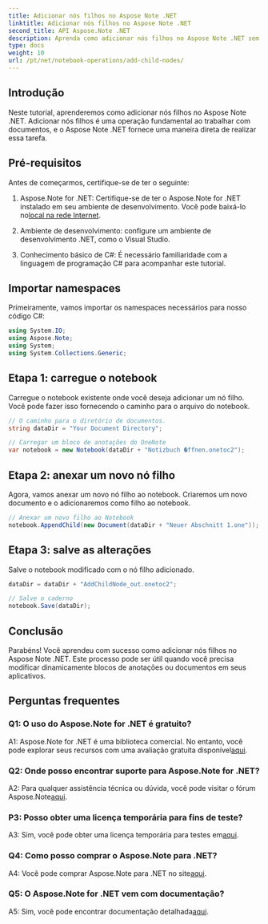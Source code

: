 ```yaml
---
title: Adicionar nós filhos no Aspose Note .NET
linktitle: Adicionar nós filhos no Aspose Note .NET
second_title: API Aspose.Note .NET
description: Aprenda como adicionar nós filhos no Aspose Note .NET sem esforço com este tutorial abrangente. Aumente suas habilidades de manipulação de documentos agora.
type: docs
weight: 10
url: /pt/net/notebook-operations/add-child-nodes/
---
```

## Introdução

Neste tutorial, aprenderemos como adicionar nós filhos no Aspose Note .NET. Adicionar nós filhos é uma operação fundamental ao trabalhar com documentos, e o Aspose Note .NET fornece uma maneira direta de realizar essa tarefa.

## Pré-requisitos

Antes de começarmos, certifique-se de ter o seguinte:

1. Aspose.Note for .NET: Certifique-se de ter o Aspose.Note for .NET instalado em seu ambiente de desenvolvimento. Você pode baixá-lo no[local na rede Internet](https://releases.aspose.com/note/net/).

2. Ambiente de desenvolvimento: configure um ambiente de desenvolvimento .NET, como o Visual Studio.

3. Conhecimento básico de C#: É necessário familiaridade com a linguagem de programação C# para acompanhar este tutorial.

## Importar namespaces

Primeiramente, vamos importar os namespaces necessários para nosso código C#:

```csharp
using System.IO;
using Aspose.Note;
using System;
using System.Collections.Generic;
```

## Etapa 1: carregue o notebook

Carregue o notebook existente onde você deseja adicionar um nó filho. Você pode fazer isso fornecendo o caminho para o arquivo do notebook.

```csharp
// O caminho para o diretório de documentos.
string dataDir = "Your Document Directory";

// Carregar um bloco de anotações do OneNote
var notebook = new Notebook(dataDir + "Notizbuch �ffnen.onetoc2");
```

## Etapa 2: anexar um novo nó filho

Agora, vamos anexar um novo nó filho ao notebook. Criaremos um novo documento e o adicionaremos como filho ao notebook.

```csharp
// Anexar um novo filho ao Notebook
notebook.AppendChild(new Document(dataDir + "Neuer Abschnitt 1.one"));
```

## Etapa 3: salve as alterações

Salve o notebook modificado com o nó filho adicionado.

```csharp
dataDir = dataDir + "AddChildNode_out.onetoc2";

// Salve o caderno
notebook.Save(dataDir);
```

## Conclusão

Parabéns! Você aprendeu com sucesso como adicionar nós filhos no Aspose Note .NET. Este processo pode ser útil quando você precisa modificar dinamicamente blocos de anotações ou documentos em seus aplicativos.

## Perguntas frequentes

### Q1: O uso do Aspose.Note for .NET é gratuito?

 A1: Aspose.Note for .NET é uma biblioteca comercial. No entanto, você pode explorar seus recursos com uma avaliação gratuita disponível[aqui](https://releases.aspose.com/).

### Q2: Onde posso encontrar suporte para Aspose.Note for .NET?

 A2: Para qualquer assistência técnica ou dúvida, você pode visitar o fórum Aspose.Note[aqui](https://forum.aspose.com/c/note/28).

### P3: Posso obter uma licença temporária para fins de teste?

 A3: Sim, você pode obter uma licença temporária para testes em[aqui](https://purchase.aspose.com/temporary-license/).

### Q4: Como posso comprar o Aspose.Note para .NET?

 A4: Você pode comprar Aspose.Note para .NET no site[aqui](https://purchase.aspose.com/buy).

### Q5: O Aspose.Note for .NET vem com documentação?

 A5: Sim, você pode encontrar documentação detalhada[aqui](https://reference.aspose.com/note/net/).